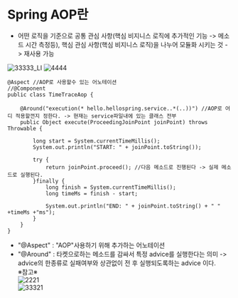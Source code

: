 __Spring AOP란__
===================
- 어떤 로직을 기준으로 공통 관심 사항(핵심 비지니스 로직에 추가적인 기능 -> 메소드 시간 측정등), 핵심 관심 사항(핵심 비지니스 로직)을 나누어 모듈화 시키는 것 -> 재사용 가능

![33333_LI](https://user-images.githubusercontent.com/96917871/152482171-43ff9207-8d81-4133-a776-64b16b0a474f.jpg)
![4444](https://user-images.githubusercontent.com/96917871/152482228-9eb665fe-4506-4333-9aaf-319a313ba643.PNG)

```
@Aspect //AOP로 사용할수 있는 어노테이션
//@Component
public class TimeTraceAop {

    @Around("execution(* hello.hellospring.service..*(..))") //AOP로 어디 적용할껀지 정한다. -> 현재는 service파일내에 있는 클래스 전부
    public Object execute(ProceedingJoinPoint joinPoint) throws Throwable {

        long start = System.currentTimeMillis();
        System.out.println("START: " + joinPoint.toString());

        try {
            return joinPoint.proceed(); //다음 메소드로 진행된다 -> 실제 메소드로 실행된다.
        }finally {
            long finish = System.currentTimeMillis();
            long timeMs = finish - start;

            System.out.println("END: " + joinPoint.toString() + " " +timeMs +"ms");
        }
    }
}
```
- "@Aspect" : "AOP"사용하기 위해 추가하는 어노테이션
- "@Around" : 타켓으로하는 메소드를 감싸서 특정 advice를 실행한다는 의미 -> advice의 한종류로 실패여부와 상관없이 전 후 실행되도록하는 advice 이다.        
  ※참고※      
![2221](https://user-images.githubusercontent.com/96917871/152764577-d0e2bc7d-5241-4dee-8eb3-73bee433a4b4.PNG)    
![33321](https://user-images.githubusercontent.com/96917871/152764743-c0e71bd5-9dd6-4610-9a9c-d67152e287f6.PNG)

